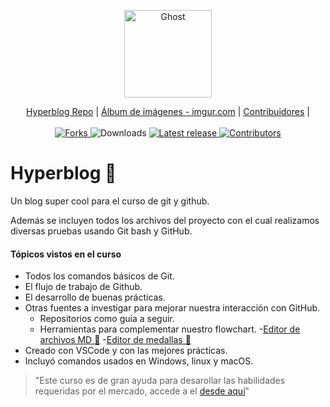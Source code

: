 <p align="center">
  <a href="https://github.com/Camilo-Duque/hyperblog">
    <img src="https://i.imgur.com/zqJgklW.png" width="140px" alt="Ghost" />
  </a>
</p>

<p align="center">
    <a href="https://github.com/Camilo-Duque/hyperblog">Hyperblog Repo</a> |
    <a href="https://imgur.com/a/monM4Dv">Álbum de imágenes - imgur.com</a> |
    <a href="https://github.com/Camilo-Duque/hyperblog/graphs/contributors">Contribuidores</a> |
    <br /><br />
    <a href="https://github.com/Camilo-Duque/hyperblog">
        <img src="https://img.shields.io/github/forks/Camilo-Duque/hyperblog.svg" alt="Forks" />
    </a>
        <img src="https://img.shields.io/badge/downloads-4 Descargas-blue.svg" alt="Downloads" />
    <a href="https://github.com/Camilo-Duque/hyperblog/releases/">
        <img src="https://img.shields.io/github/release/Camilo-Duque/hyperblog.svg" alt="Latest release" />
    </a>
    <a href="https://github.com/Camilo-Duque/hyperblog/contributors/">
        <img src="https://img.shields.io/github/contributors/Camilo-Duque/hyperblog.svg" alt="Contributors" />
    </a>
</p>

# Hyperblog 🚀
Un blog super cool para el curso de git y github.

Además se incluyen todos los archivos del proyecto con el cual realizamos diversas pruebas usando Git bash y GitHub.

#### Tópicos vistos en el curso

- Todos los comandos básicos de Git.
- El flujo de trabajo de Github.
- El desarrollo de buenas prácticas.
- Otras fuentes a investigar para mejorar nuestra interacción con GitHub.
    - Repositorios como guía a seguir.
    - Herramientas para complementar nuestro flowchart.
        -[Editor de archivos MD 📑](https://pandao.github.io/editor.md/en.html "Acceder al editor de archivos MD")
        -[Editor de medallas 🏅](https://shields.io/ "Acceder al editor de medallas")
- Creado con VSCode y con las mejores prácticas.
- Incluyó comandos usados en Windows, linux y macOS.


> "Este curso es de gran ayuda para desarollar las habilidades requeridas por el mercado, accede a el [desde aquí](https://platzi.com/clases/git-github/ "Acceder al curso de platzi")"